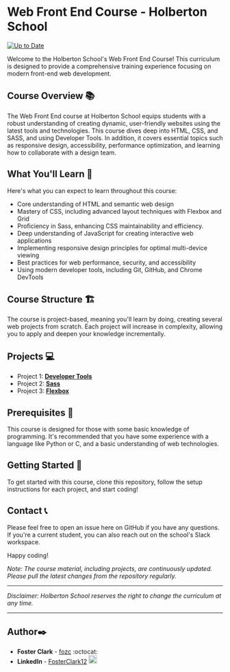 # Web Front End Course - Holberton School
[![Up to Date](https://github.com/ikatyang/emoji-cheat-sheet/workflows/Up%20to%20Date/badge.svg)](https://github.com/ikatyang/emoji-cheat-sheet/actions?query=workflow%3A%22Up+to+Date%22)

Welcome to the Holberton School's Web Front End Course! This curriculum is designed to provide a comprehensive training experience focusing on modern front-end web development.

## Course Overview :books:
The Web Front End course at Holberton School equips students with a robust understanding of creating dynamic, user-friendly websites using the latest tools and technologies. This course dives deep into HTML, CSS, and SASS, and using Developer Tools. In addition, it covers essential topics such as responsive design, accessibility, performance optimization, and learning how to collaborate with a design team.

## What You'll Learn :brain:
Here's what you can expect to learn throughout this course:

- Core understanding of HTML and semantic web design
- Mastery of CSS, including advanced layout techniques with Flexbox and Grid
- Proficiency in Sass, enhancing CSS maintainability and efficiency.
- Deep understanding of JavaScript for creating interactive web applications
- Implementing responsive design principles for optimal multi-device viewing
- Best practices for web performance, security, and accessibility
- Using modern developer tools, including Git, GitHub, and Chrome DevTools

## Course Structure :building_construction:
The course is project-based, meaning you'll learn by doing, creating several web projects from scratch. Each project will increase in complexity, allowing you to apply and deepen your knowledge incrementally.

## Projects :computer:
- Project 1: [**Developer Tools**](./developer_tools/)
- Project 2: [**Sass**](./sass_scss/)
- Project 3: [**Flexbox**](./flexbox/)

## Prerequisites :rocket:
This course is designed for those with some basic knowledge of programming. It's recommended that you have some experience with a language like Python or C, and a basic understanding of web technologies.

## Getting Started :dart:
To get started with this course, clone this repository, follow the setup instructions for each project, and start coding!

## Contact :telephone_receiver:
Please feel free to open an issue here on GitHub if you have any questions. If you're a current student, you can also reach out on the school's Slack workspace.

Happy coding!

*Note: The course material, including projects, are continuously updated. Please pull the latest changes from the repository regularly.*

---

*Disclaimer: Holberton School reserves the right to change the curriculum at any time.*

---

## Author:black_nib:
- **Foster Clark** - [fozc](https://github.com/FosterClark48) :octocat:
- **LinkedIn** - [FosterClark12](https://www.linkedin.com/in/fosterclark12/) <img src="./images/linkedin-original.svg" alt="LinkedIn" width="20" height="20">
